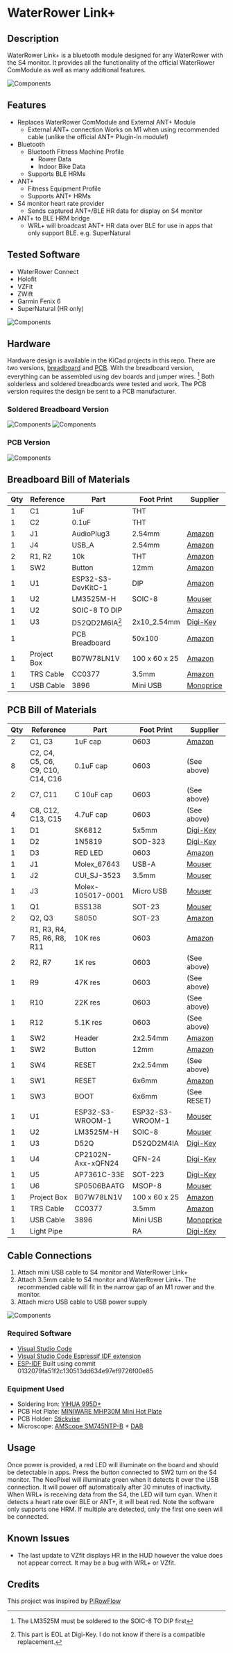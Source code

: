 # WaterRower Link+

## Description
WaterRower Link+ is a bluetooth module designed for any WaterRower with the S4 monitor.  It provides all the functionality of the official WaterRower ComModule as well as many additional features.

![Components](docs/S4.jpg)

## Features
- Replaces WaterRower ComModule and External ANT+ Module
  - External ANT+ connection Works on M1 when using recommended cable (unlike the official ANT+ Plugin-In module!)
- Bluetooth
  - Bluetooth Fitness Machine Profile
    - Rower Data
    - Indoor Bike Data
  - Supports BLE HRMs
- ANT+
  - Fitness Equipment Profile
  - Supports ANT+ HRMs
- S4 monitor heart rate provider
  - Sends captured ANT+/BLE HR data for display on S4 monitor
- ANT+ to BLE HRM bridge
  - WRL+ will broadcast ANT+ HR data over BLE for use in apps that only support BLE. e.g. SuperNatural

## Tested Software
- WaterRower Connect
- Holofit
- VZFit
- ZWift
- Garmin Fenix 6
- SuperNatural (HR only)

![Components](docs/Components.png)

## Hardware
Hardware design is available in the KiCad projects in this repo.  There are two versions, [breadboard](hardware/breadboard/) and [PCB](hardware/pcb/).  With the breadboard version, everything can be assembled using dev boards and jumper wires. [^1]  Both solderless and soldered breadboards were tested and work.  The PCB version requires the design be sent to a PCB manufacturer.

### Soldered Breadboard Version
![Components](docs/BB_Assembled.jpg)
![Components](docs/BB_Disassembled.jpg)

### PCB Version
![Components](docs/PCB.jpg)

## Breadboard Bill of Materials
|Qty|Reference|Part|Foot Print|Supplier|
|---|---------|----|----------|--------|
|1|C1|1uF|THT||[Amazon](https://www.amazon.com/gp/product/B085RDTCCV)
|1|C2|0.1uF|THT||(See above)
|1|J1|AudioPlug3|2.54mm|[Amazon](https://www.amazon.com/gp/product/B07L3P93ZD)
|1|J4|USB_A|2.54mm|[Amazon](https://www.amazon.com/gp/product/B07MBSTZYG)
|2|R1, R2|10k|THT|[Amazon](https://www.amazon.com/gp/product/B072BL2VX1)
|1|SW2|Button|12mm|[Amazon](https://www.amazon.com/gp/product/B07F8GBWGG)
|1|U1|ESP32-S3-DevKitC-1|DIP|[Amazon](https://www.amazon.com/gp/product/B09CPNRDND)
|1|U2|LM3525M-H|SOIC-8|[Mouser](https://www.mouser.com/ProductDetail/926-LM3525MX-H-NOPB)
|1|U2|SOIC-8 TO DIP||[Amazon](https://www.amazon.com/gp/product/B07CJ96ZPW)
|1|U3|D52QD2M6IA[^2]|2x10_2.54mm|[Digi-Key](https://www.digikey.com/en/products/detail/garmin-canada-inc/D52QD2M6IA-A-TRAY/6149453)
|1||PCB Breadboard|50x100|[Amazon](https://www.amazon.com/gp/product/B07ZP4FYVJ)
|1|Project Box|B07W78LN1V|100 x 60 x 25|[Amazon](https://www.amazon.com/gp/product/B07W78LN1V)
|1|TRS Cable|CC0377|3.5mm|[Amazon](https://www.amazon.com/gp/product/B01K3WXQDW)
|1|USB Cable|3896|Mini USB|[Monoprice](https://www.monoprice.com/product?p_id=3896)


## PCB Bill of Materials
|Qty|Reference|Part|Foot Print|Supplier|
|---|---------|----|----------|--------|
|2|C1, C3|1uF cap|0603|[Amazon](https://www.amazon.com/gp/product/B06XDG3WQX)
|8|C2, C4, C5, C6, C9, C10, C14, C16|0.1uF cap|0603|(See above)
|2|C7, C11|C 10uF cap|0603|(See above)
|4|C8, C12, C13, C15|4.7uF cap|0603|(See above)
|1|D1|SK6812|5x5mm|[Digi-Key](https://www.digikey.com/en/products/detail/adafruit-industries-llc/1655/5154679)
|1|D2|1N5819|SOD-323|[Digi-Key](https://www.digikey.com/en/products/detail/micro-commercial-co/B5819WS-TP/2213555)
|1|D3|RED LED|0603|[Amazon](https://www.amazon.com/gp/product/B01CUGA380)
|1|J1|Molex_67643|USB-A|[Mouser](https://www.mouser.com/ProductDetail/538-67643-3910)
|1|J2|CUI_SJ-3523|3.5mm|[Mouser](https://www.mouser.com/ProductDetail/490-SJ-3523-SMT-TR)
|1|J3|Molex-105017-0001|Micro USB|[Mouser](https://www.mouser.com/ProductDetail/538-105017-0001)
|1|Q1|BSS138|SOT-23|[Mouser](https://www.mouser.com/ProductDetail/512-BSS138W)
|2|Q2, Q3|S8050|SOT-23|[Amazon](https://www.amazon.com/gp/product/B07KPCBP24)
|7|R1, R3, R4, R5, R6, R8, R11|10K res|0603|[Amazon](https://www.amazon.com/gp/product/B095P6L5PB)
|2|R2, R7|1K res|0603|(See above)
|1|R9|47K res|0603|(See above)
|1|R10|22K res|0603|(See above)
|1|R12|5.1K res|0603|(See above)
|1|SW2|Header|2x2.54mm|[Amazon](https://www.amazon.com/gp/product/B01461DQ6S) 
|1|SW2|Button|12mm|[Amazon](https://www.amazon.com/gp/product/B07F8GBWGG)
|1|SW4|RESET|2x2.54mm|(See above)
|1|SW1|RESET|6x6mm|[Amazon](https://www.amazon.com/gp/product/B077N3D7BD)
|1|SW3|BOOT|6x6mm|(See RESET)
|1|U1|ESP32-S3-WROOM-1|ESP32-S3-WROOM-1|[Mouser](https://www.mouser.com/ProductDetail/356-ESP32-S3WROOM1N8)
|1|U2|LM3525M-H|SOIC-8|[Mouser](https://www.mouser.com/ProductDetail/926-LM3525MX-H-NOPB)
|1|U3|D52Q|D52QD2M4IA|[Digi-Key](https://www.digikey.com/en/products/detail/garmin-canada-inc/D52QD2M4IA-TRAY/6149451)
|1|U4|CP2102N-Axx-xQFN24|QFN-24|[Digi-Key](https://www.digikey.com/en/products/detail/silicon-labs/CP2102N-A02-GQFN24/9863476)
|1|U5|AP7361C-33E|SOT-223|[Digi-Key](https://www.digikey.com/en/products/detail/diodes-incorporated/AP7361-33E-13/4249788)
|1|U6|SP0506BAATG|MSOP-8|[Mouser](https://www.mouser.com/ProductDetail/576-SP0506BAATG)
|1|Project Box|B07W78LN1V|100 x 60 x 25|[Amazon](https://www.amazon.com/gp/product/B07W78LN1V)
|1|TRS Cable|CC0377|3.5mm|[Amazon](https://www.amazon.com/gp/product/B01K3WXQDW)
|1|USB Cable|3896|Mini USB|[Monoprice](https://www.monoprice.com/product?p_id=3896)
|1|Light Pipe||RA|[Digi-Key](https://www.digikey.com/en/products/detail/dialight/51513620375F/9742144)

## Cable Connections
1. Attach mini USB cable to S4 monitor and WaterRower Link+
2. Attach 3.5mm cable to S4 monitor and WaterRower Link+.  The recommended cable will fit in the narrow gap of an M1 rower and the monitor.
2. Attach micro USB cable to USB power supply

![Components](docs/Connections.jpg)

### Required Software
- [Visual Studio Code](https://code.visualstudio.com/download)
- [Visual Studio Code Espressif IDF extension](https://marketplace.visualstudio.com/items?itemName=espressif.esp-idf-extension)
- [ESP-IDF](https://dl.espressif.com/dl/esp-idf/) Built using commit 0132079fa51f2c130513dd634e97ef9726f00e85

### Equipment Used
- Soldering Iron: [YIHUA 995D+](https://www.amazon.com/gp/product/B0919MS875)
- PCB Hot Plate: [MINIWARE MHP30M Mini Hot Plate](https://www.amazon.com/gp/product/B08R6XFPKR)
- PCB Holder: [Stickvise](https://www.stickvise.com/)
- Microscope: [AMScope SM745NTP-B](https://amscope.com/products/sm745ntp-b) + [DAB](https://amscope.com/products/DAB)

## Usage
Once power is provided, a red LED will illuminate on the board and should be detectable in apps.  Press the button connected to SW2 turn on the S4 monitor.  The NeoPixel will illuminate green when it detects it over the USB connection.  It will power off automatically after 30 minutes of inactivity.  When WRL+ is receiving data from the S4, the LED will turn cyan. When it detects a heart rate over BLE or ANT+, it will beat red.
Note the software only supports one HRM.  If multiple are detected, only the first one seen will be connected.

## Known Issues
- The last update to VZfit displays HR in the HUD however the value does not appear correct.  It may be a bug with WRL+ or VZfit.

## Credits
This project was inspired by [PiRowFlow](https://github.com/inonoob/pirowflo)

[^1]: The LM3525M must be soldered to the SOIC-8 TO DIP first
[^2]: This part is EOL at Digi-Key.  I do not know if there is a compatible replacement.